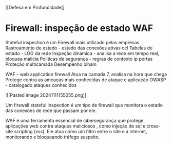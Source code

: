

[[Defesa em Profundidade]]


# Firewall: inspeção de estado WAF


Stateful inspection
	é um Firewall mais utilizado pelas empresas
	Rastreamento de estado - estado das conexões ativas ocl
	Tabelas de estado - LOG da rede
	Inspeção dinamica - analisa a rede em tempo real, bloquea malicia
	Politicas de segurança - regras de contexto ip portas
	Proteção multicamada
	Desempenho
	olham

WAF - web application firewall
	Atua na camada 7, analisa na hora que chega
	Protege contra as ameaças mais conhecidas de ataque e aplicação
	OWASP - catalogado ataques conhecidos


![[Pasted image 20241111155055.png]]

Um firewall stateful inspection é um tipo de firewall que monitora o estado das conexões de rede que passam por ele.


WAF é uma ferramenta essencial de cibersegurança que protege aplicações web contra ataques maliciosos , como injeção de sql e cross-site scripting (xss). Ele atua como um filtro entre o site e a internet, monitorando e bloqueando tráfego suspeito.

